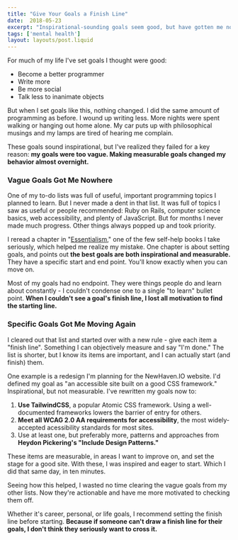 ```yaml
---
title: "Give Your Goals a Finish Line"
date:  2018-05-23
excerpt: "Inspirational-sounding goals seem good, but have gotten me nowhere. Measurable goals force me to step up and try."
tags: ['mental health']
layout: layouts/post.liquid
---
```


For much of my life I've set goals I thought were good:

* Become a better programmer
* Write more
* Be more social
* Talk less to inanimate objects

But when I set goals like this, nothing changed. I did the same amount of programming as before. I wound up writing less. More nights were spent walking or hanging out home alone. My car puts up with philosophical musings and my lamps are tired of hearing me complain.

These goals sound inspirational, but I've realized they failed for a key reason: **my goals were too vague. Making measurable goals changed my behavior almost overnight.**

### Vague Goals Got Me Nowhere

One of my to-do lists was full of useful, important programming topics I planned to learn. But I never made a dent in that list. It was full of topics I saw as useful or people recommended: Ruby on Rails, computer science basics, web accessibility, and plenty of JavaScript. But for months I never made much progress. Other things always popped up and took priority.

I reread a chapter in "[Essentialism](https://www.amazon.com/Essentialism-Disciplined-Pursuit-Greg-McKeown/dp/0804137382)," one of the few self-help books I take seriously, which helped me realize my mistake. One chapter is about setting goals, and points out **the best goals are both inspirational and measurable.** They have a specific start and end point. You'll know exactly when you can move on.

Most of my goals had no endpoint. They were things people do and learn about constantly - I couldn't condense one to a single "to learn" bullet point. **When I couldn't see a goal's finish line, I lost all motivation to find the starting line.**

### Specific Goals Got Me Moving Again

I cleared out that list and started over with a new rule - give each item a "finish line". Something I can objectively measure and say "I'm done." The list is shorter, but I know its items are important, and I can actually start (and finish) them.

One example is a redesign I'm planning for the NewHaven.IO website. I'd defined my goal as "an accessible site built on a good CSS framework." Inspirational, but not measurable. I've rewritten my goals now to:

1. **Use TailwindCSS**, a popular Atomic CSS framework. Using a well-documented frameworks lowers the barrier of entry for others.
2. **Meet all WCAG 2.0 AA requirements for accessibility**, the most widely-accepted acessibility standards for most sites.
3. Use at least one, but preferably more, patterns and approaches from **Heydon Pickering's "Include Design Patterns."**

These items are measurable, in areas I want to improve on, and set the stage for a good site.  With these, I was inspired and eager to start. Which I did that same day, in ten minutes.

Seeing how this helped, I wasted no time clearing the vague goals from my other lists. Now they're actionable and have me more motivated to checking them off.

Whether it's career, personal, or life goals, I recommend setting the finish line before starting. **Because if someone can't draw a finish line for their goals, I don't think they seriously want to cross it.**
